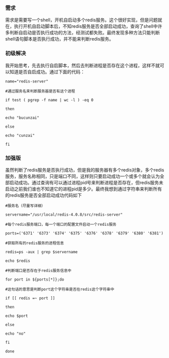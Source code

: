 ### 需求

需求是需要写一个shell，开机自启动多个redis服务。这个很好实现，但是问题就在，执行开机自启动脚本后，不知redis服务是否全部启动成功，查询了shell中许多判断自启动是否执行成功的方法，经测试都失败。最终发现多种方法只能判断shell语句脚本是否执行成功，并不能来判断redis服务。

### 初级解决

我开始思考，先去执行自启脚本，然后去判断进程是否存在这个进程，这样不就可以知道是否自启成功。通过下面的代码：

```shell
name="redis-server"

#通过服务名来判断服务器是否有这个进程

if test ( pgrep -f name | wc -l ) -eq 0 

then 

echo "bucunzai" 

else 

echo "cunzai" 

fi 

```

### 加强版

虽然判断了redis服务是否执行成功，但是我的服务器有多个redis对象，多个redis服务，服务名称相同，只是端口不同，这样则只要启动成功一个或多个就会认为全部启动成功。通过查询有可以通过进程pid号来判断进程是否存在，但redis服务未启动之前我们谁也不知道它的进程pid是多少。最终我想到通过字符串来判断所有的redis服务是否全部启动成功代码如下

```shell
#服务名（尽量写详细）

servername="/usr/local/redis-4.0.8/src/redis-server"

#每个redis服务端口，每一个端口的配置文件启动一个redis服务

ports=('6371' '6373' '6374' '6375' '6376' '6378' '6379' '6380' '6381')

#获取所有的redis服务的进程信息

redis=ps -aux | grep $servername

echo $redis

#判断端口是否存在于redis服务信息中

for port in ${ports[*]};do

#这句话的意思是判断port这个字符串是否在redis这个字符串中

if [[ redis =~ port ]]

then 

echo $port

else 

echo "no"

fi

done

```

